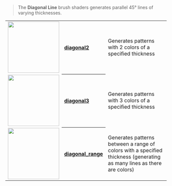 > The **Diagonal Line** brush shaders generates parallel 45° lines of varying thicknesses.

<!-- LIST diagonal_lines 160 -->
<table>
	<tr>
		<td valign="center" align="left"><a href="diagonal2"><img width="160" src="https://s3.amazonaws.com/misc.lachlanmcdonald.com/magicavoxel-shaders/icons1/diagonal2.png?cache=1594380712" alt=""></a></td>
		<th valign="center" align="left"><a href="diagonal2">diagonal2</a></th>
		<td valign="center">Generates patterns with 2 colors of a specified thickness</td>
	</tr>
	<tr>
		<td valign="center" align="left"><a href="diagonal3"><img width="160" src="https://s3.amazonaws.com/misc.lachlanmcdonald.com/magicavoxel-shaders/icons1/diagonal3.png?cache=1594380712" alt=""></a></td>
		<th valign="center" align="left"><a href="diagonal3">diagonal3</a></th>
		<td valign="center">Generates patterns with 3 colors of a specified thickness</td>
	</tr>
	<tr>
		<td valign="center" align="left"><a href="diagonal_range"><img width="160" src="https://s3.amazonaws.com/misc.lachlanmcdonald.com/magicavoxel-shaders/icons1/diagonal_range.png?cache=1594380712" alt=""></a></td>
		<th valign="center" align="left"><a href="diagonal_range">diagonal_range</a></th>
		<td valign="center">Generates patterns between a range of colors with a specified thickness (generating as many lines as there are colors)</td>
	</tr>
</table>
<!-- END -->

